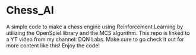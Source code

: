 # Chess_AI
A simple code to make a chess engine using Reinforcement Learning by utilizing the OpenSpiel library and the MCS algorithm. This repo is linked to a YT video from my channel: DQN Labs. Make sure to go check it out for more content like this! Enjoy the code!
